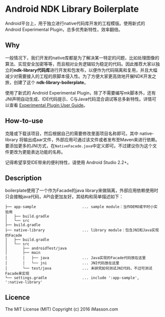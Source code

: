 # Android NDK Library Boilerplate

Android平台上，用于独立进行native代码库开发的工程模版。使用新式的 Android Experimental Plugin，总多优秀新特性，效率翻倍。

## Why

一般情况下，我们开发的native库都是为了解决某一特定的问题，比如处理图像的算法、实现安全加密等等，而且相对业务逻辑较为稳定的代码。因此推荐大家以独立的**ndk-library代码库**进行开发和包发布，以便作为代码隔离和复用，并且大幅减少对需要接入的工程的原脚本侵入性。为了方便大家更高效地开展NDK开发之旅，创建了这个 **ndk-library-boilerplate**。

使用了新式的 Android Experimental Plugin，除了不需要编写mk脚本外，还有JNI声明自动生成、IDE代码提示、C与Java代码混合调试等总多新特性。详情可以查看 [Experimental Plugin User Guide](http://tools.android.com/tech-docs/new-build-system/gradle-experimental)。

## How-to-use

克隆或下载该项目，然后根据自己的需要修改里面项目名称即可。其中 native-library 将输出成aar文件，外部应用可通过该文件或者发布至Maven来进行依赖。要添加更多的JNI方式，在`NativeFacade.java`中定义即可。不过建议你为这个文件更改为更能表达功能的名称。

记得希望享受IDE带来的便利特性，请使用 Android Studio 2.2+。

## Description

boilerplate使用了一个作为Facade的java library来做隔离，外部应用依赖使用时只会接触java代码，API会更加友好。其结构和简单描述如下：

```
├── app-sample                     ... sample module：当作DEMO或平时小实验用
│   ├── build.gradle
│   └── src
├── build.gradle
├── native-library                 ... library module：包含JNI和Java实现的Facade
│   ├── build.gradle
│   └── src
│       ├── androidTest/java
│       ├── main
│       │   ├── java               ... Java实现的Facade代码放在这里
│       │   └── jni                ... JNI代码放在这里
│       └── test/java              ... 未研究如何测试JNI代码，不过可测试Facade来实现
└── settings.gradle                ... include ':app-sample', ':native-library'
```

## Licence

The MIT License (MIT)
Copyright (c) 2016 iMasson.com
